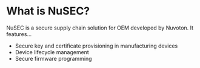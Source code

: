 # What is NuSEC?

NuSEC is a secure supply chain solution for OEM developed by Nuvoton.
It features...
* Secure key and certificate provisioning in manufacturing devices
* Device lifecycle management
* Secure firmware programming
